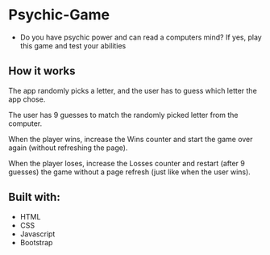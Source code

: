 # Psychic-Game
- Do you have psychic power and can read a computers mind? If yes, play this game and test your abilities

## How it works
The app randomly picks a letter, and the user has to guess which letter the app chose. 

The user has 9 guesses to match the randomly picked letter from the computer.

When the player wins, increase the Wins counter and start the game over again (without refreshing the page).

When the player loses, increase the Losses counter and restart (after 9 guesses) the game without a page refresh (just like when the user wins).

## Built with:
- HTML
- CSS 
- Javascript
- Bootstrap